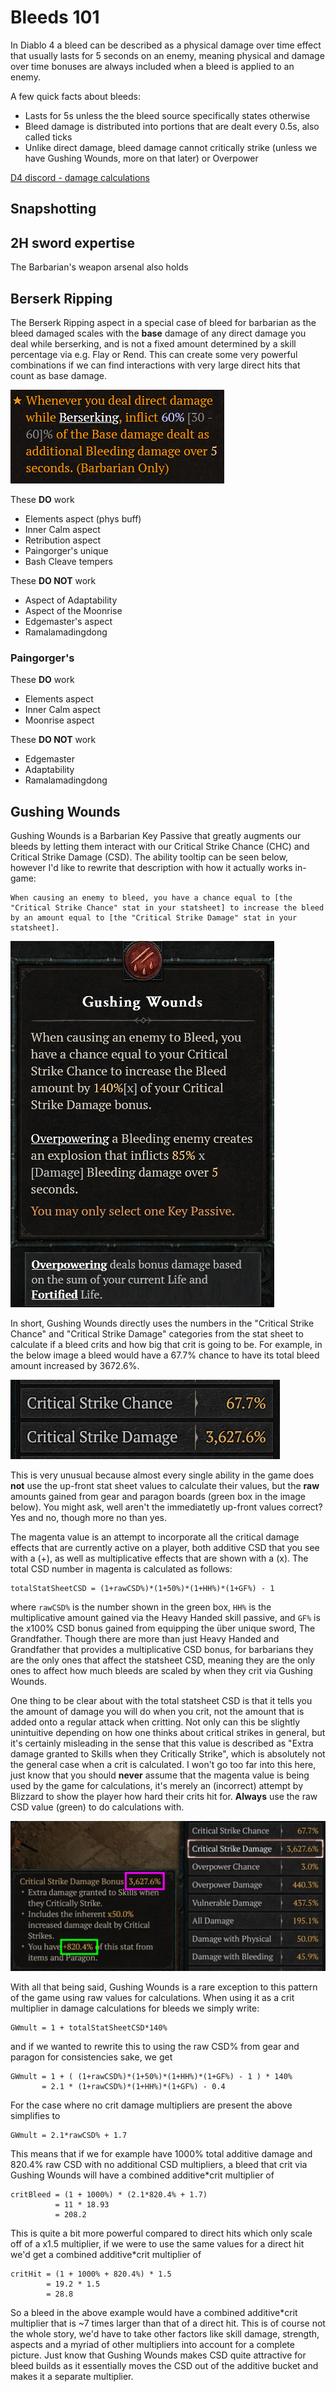 # Bleeds 101

In Diablo 4 a bleed can be described as a physical damage over time effect that usually lasts for 5 seconds on an enemy, meaning physical and damage over time bonuses are always included when a bleed is applied to an enemy.

A few quick facts about bleeds:

- Lasts for 5s unless the the bleed source specifically states otherwise
- Bleed damage is distributed into portions that are dealt every 0.5s, also called ticks
- Unlike direct damage, bleed damage cannot critically strike (unless we have Gushing Wounds, more on that later) or Overpower

[D4 discord - damage calculations](https://discord.com/channels/989899054815281243/1213607031169224714/1213607031169224714)

## Snapshotting

## 2H sword expertise

The Barbarian's weapon arsenal also holds

## Berserk Ripping

The Berserk Ripping aspect in a special case of bleed for barbarian as the bleed damaged scales with the **base** damage of any direct damage you deal while berserking, and is not a fixed amount determined by a skill percentage via e.g. Flay or Rend. This can create some very powerful combinations if we can find interactions with very large direct hits that count as base damage.

![Gushing Wounds tooltip](images/BR.PNG)

These **DO** work

- Elements aspect (phys buff)
- Inner Calm aspect
- Retribution aspect
- Paingorger's unique
- Bash Cleave tempers

These **DO NOT** work

- Aspect of Adaptability
- Aspect of the Moonrise
- Edgemaster's aspect
- Ramalamadingdong

### Paingorger's

These **DO** work

- Elements aspect
- Inner Calm aspect
- Moonrise aspect

These **DO NOT** work

- Edgemaster
- Adaptability
- Ramalamadingdong

## Gushing Wounds

Gushing Wounds is a Barbarian Key Passive that greatly augments our bleeds by letting them interact with our Critical Strike Chance (CHC) and Critical Strike Damage (CSD). The ability tooltip can be seen below, however I'd like to rewrite that description with how it actually works in-game:

```
When causing an enemy to bleed, you have a chance equal to [the "Critical Strike Chance" stat in your statsheet] to increase the bleed by an amount equal to [the "Critical Strike Damage" stat in your statsheet].
```

![Gushing Wounds tooltip](images/GW.PNG)

In short, Gushing Wounds directly uses the numbers in the "Critical Strike Chance" and "Critical Strike Damage" categories from the stat sheet to calculate if a bleed crits and how big that crit is going to be. For example, in the below image a bleed would have a 67.7% chance to have its total bleed amount increased by 3672.6%.

![Gushing Wounds tooltip](images/statsheetCrit.PNG)

This is very unusual because almost every single ability in the game does **not** use the up-front stat sheet values to calculate their values, but the **raw** amounts gained from gear and paragon boards (green box in the image below). You might ask, well aren't the immediatetly up-front values correct? Yes and no, though more no than yes.

The magenta value is an attempt to incorporate all the critical damage effects that are currently active on a player, both additive CSD that you see with a (+), as well as multiplicative effects that are shown with a (x). The total CSD number in magenta is calculated as follows:

```
totalStatSheetCSD = (1+rawCSD%)*(1+50%)*(1+HH%)*(1+GF%) - 1
```

where `rawCSD%` is the number shown in the green box, `HH%` is the multiplicative amount gained via the Heavy Handed skill passive, and `GF%` is the x100% CSD bonus gained from equipping the über unique sword, The Grandfather. Though there are more than just Heavy Handed and Grandfather that provides a multiplicative CSD bonus, for barbarians they are the only ones that affect the statsheet CSD, meaning they are the only ones to affect how much bleeds are scaled by when they crit via Gushing Wounds.

One thing to be clear about with the total statsheet CSD is that it tells you the amount of damage you will do when you crit, not the amount that is added onto a regular attack when critting. Not only can this be slightly unintuitive depending on how one thinks about critical strikes in general, but it's certainly misleading in the sense that this value is described as "Extra damage granted to Skills when they Critically Strike", which is absolutely not the general case when a crit is calculated. I won't go too far into this here, just know that you should **never** assume that the magenta value is being used by the game for calculations, it's merely an (incorrect) attempt by Blizzard to show the player how hard their crits hit for. **Always** use the raw CSD value (green) to do calculations with.

![Gushing Wounds tooltip](images/rawCrit.PNG)

With all that being said, Gushing Wounds is a rare exception to this pattern of the game using raw values for calculations. When using it as a crit multiplier in damage calculations for bleeds we simply write:

```
GWmult = 1 + totalStatSheetCSD*140%
```

and if we wanted to rewrite this to using the raw CSD% from gear and paragon for consistencies sake, we get

```
GWmult = 1 + ( (1+rawCSD%)*(1+50%)*(1+HH%)*(1+GF%) - 1 ) * 140%
       = 2.1 * (1+rawCSD%)*(1+HH%)*(1+GF%) - 0.4
```

For the case where no crit damage multipliers are present the above simplifies to

```
GWmult = 2.1*rawCSD% + 1.7
```

This means that if we for example have 1000% total additive damage and 820.4% raw CSD with no additional CSD multipliers, a bleed that crit via Gushing Wounds will have a combined additive\*crit multiplier of

```
critBleed = (1 + 1000%) * (2.1*820.4% + 1.7)
          = 11 * 18.93
          = 208.2
```

This is quite a bit more powerful compared to direct hits which only scale off of a x1.5 multiplier, if we were to use the same values for a direct hit we'd get a combined additive\*crit multiplier of

```
critHit = (1 + 1000% + 820.4%) * 1.5
        = 19.2 * 1.5
        = 28.8
```

So a bleed in the above example would have a combined additive\*crit multiplier that is ~7 times larger than that of a direct hit. This is of course not the whole story, we'd have to take other factors like skill damage, strength, aspects and a myriad of other multipliers into account for a complete picture. Just know that Gushing Wounds makes CSD quite attractive for bleed builds as it essentially moves the CSD out of the additive bucket and makes it a separate multiplier.
